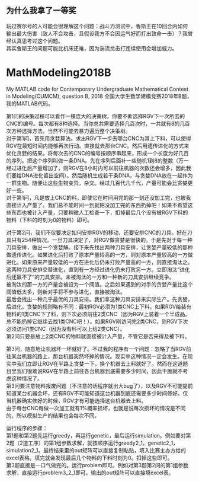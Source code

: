 ## 为什么我拿了一等奖
玩过赛尔号的人可能会很理解这个问题：战斗力测试中，鲁斯王在10回合内如何输出最大伤害（敌人不会攻击，且假设我方不会因运气好而打出致命一击）？我曾经认真思考过这个问题。  
其实鲁斯王的问题可能比机床还难，因为湍流龙击打连续使用会增加威力。  
# MathModeling2018B
My MATLAB code for Contemporary Undergraduate Mathematical Contest in Modeling(CUMCM), question B, 2018
全国大学生数学建模竞赛2018年B题，我的MATLAB代码。

第1问的决策过程可以看作一棵庞大的决策树。你要不断选择RGV下一次所去的CNC的编号。每次都有8种选择。当你总共需要选择几百次时，一共就有8的几百次方种选择方法。当然不可能去暴力遍历整个决策树。  
对于第1问，首先用贪婪算法。求出RGV下一步去哪台CNC为其上下料，可以使得RGV在最短时间内能够再次行动。直接就去那台CNC。然后用遗传进化的方式来优化贪婪的结果。将每次去的CNC的编号按顺序串起来，形成一个长度为好几百的序列。把这个序列叫做一条DNA。先在序列后面补一些随机1到8的整数（万一经过进化后产量增加了，则RGV在8小时内可以前往机器的次数还会增多，因此我们要给DNA进化留出空间）。然后随机生成若干条DNA，与贪婪DNA放在一起作为一群生物。随便让这些生物变异，杂交。经过几百代几千代，产量可能会比贪婪更好一些。  
对于第1问，凡是放上CNC的料，即使它在时间用完的那一刻还没加工完，也被我直接计入产量了。我们总不能时间一到就把没加工完的东西扔掉吧！如果不希望这些东西也被计入产量，只要稍微人工检查一下，扣掉最后几个没有被RGV下料的物料（下料的时刻为0的物料）即可。  
  
对于第2问，我们不仅要决定如何安排RGV的移动，还要安排CNC的刀具。好在刀具只有254种情况。一旦刀具决定了，对RGV做贪婪是很快的。于是先对于每一种刀具安排，做出一个贪婪解。接下来先找出两种刀具安排，让贪婪产量较低的那种做遗传进化。如果进化后打败了原本产量较高的一方，则对原本产量较高的一方做进化。如果原来产量较低的一方在进化后仍未打败产量高的一方，则直接淘汰之。这两种刀具安排交替进化，直到有一方经过进化仍未打败另一方。立即淘汰“进化后还赢不了”的刀具安排。未被淘汰的一方和一种新的刀具安排继续竞争。  
被淘汰的那一方的产量会被设为一个阈值。之后如果遇到的对手的贪婪产量比这个阈值低太多，则新对手将不参与进化，直接被淘汰。  
最后会找出一种几乎最优的刀具安排。我们拿这种刀具安排来实际生产。先贪婪，后进化。贪婪的规则略有不同：最初RGV必须为1类CNC上下料。如果RGV给装有物料的1类CNC下了料，则下次必须前往2类CNC（因为RGV上装着一个半成品。总不能扔掉它继续去找1类CNC吧！）。如果RGV刚访问完2类CNC，则RGV下次必须访问1类CNC（因为没有料可以上给2类CNC）。  
第2问只要是放上2类CNC的物料就直接被计入产量，不管它是否来得及被下料。  

第3问，随意地让机器坏一坏就好了。不过我的程序有一个问题：忽略了当RGV前往某台机器的路上，那台机器突然坏掉的情况。现实中这种情况一定会发生。在现实中我们立即让RGV在半路上贪婪一下，换个机器去上料就好了。然而在这道题目里我们很难说RGV在半路上前往各台机器到底需要多少时间，因此干脆就不考虑这种情况了。  
第3问要注意物料报废问题（不注意的话程序就出大bug了），以及RGV不可能提前知道某台机器会坏，还有RGV不可能知道这台机器到底还需要多少时间修好。仅当机器确实修好的时候，RGV才有可能选择这台机器去上料。  
由于每台CNC每做一次加工就有1%概率损坏，也就是说每次损坏的情况是不同的，所以模拟生产的结果也会每次不同。  
  
运行程序的步骤：  
第1题和第2题先运行greedy，再运行genetic，最后运行simulation。例如要对第2题（2道工序）的第1组参数求解，就按顺序运行greedy2_1，genetic2_1，simulation2_1。最终结果里的out矩阵可以直接复制粘贴，填入比赛主办方给的excel表格。填完就会发现最后几个物料的下料时刻为0。扣掉这些即可。  
第3题直接是一口气做完的。运行problem即可。例如对第3题第2问的第1组参数求解，直接运行problem3_2_1即可。输出的out矩阵可以直接填excel表。  
  

